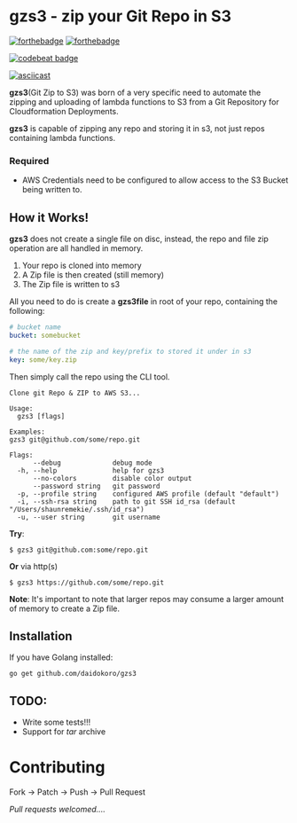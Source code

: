 # gzs3 - zip your Git Repo in S3

[![forthebadge](http://forthebadge.com/images/badges/built-with-love.svg)](http://forthebadge.com)
[![forthebadge](http://forthebadge.com/images/badges/check-it-out.svg)](http://forthebadge.com)

[![codebeat badge](https://codebeat.co/badges/13cd8045-d01f-4425-8125-49e45f899a2b)](https://codebeat.co/projects/github-com-daidokoro-gzs3-master)

[![asciicast](https://asciinema.org/a/rrDghylQhrx8FN34p33tSbJTL.png)](https://asciinema.org/a/rrDghylQhrx8FN34p33tSbJTL?speed=1.5)

__gzs3__(Git Zip to S3) was born of a very specific need to automate the zipping and uploading of lambda functions to S3 from a Git Repository for Cloudformation Deployments.

__gzs3__ is capable of zipping any repo and storing it in s3, not just repos containing lambda functions.


### Required

- AWS Credentials need to be configured to allow access to the S3 Bucket being written to.


## How it Works!

__gzs3__ does not create a single file on disc, instead, the repo and file zip operation are all handled in memory.

1. Your repo is cloned into memory
2. A Zip file is then created (still memory)
3. The Zip file is written to s3

All you need to do is create a __gzs3file__ in root of your repo, containing the following:

```yaml
# bucket name
bucket: somebucket

# the name of the zip and key/prefix to stored it under in s3
key: some/key.zip
```


Then simply call the repo using the CLI tool.

```
Clone git Repo & ZIP to AWS S3...

Usage:
  gzs3 [flags]

Examples:
gzs3 git@github.com/some/repo.git

Flags:
      --debug             debug mode
  -h, --help              help for gzs3
      --no-colors         disable color output
      --password string   git password
  -p, --profile string    configured AWS profile (default "default")
  -i, --ssh-rsa string    path to git SSH id_rsa (default "/Users/shaunremekie/.ssh/id_rsa")
  -u, --user string       git username
```

__Try__:

```
$ gzs3 git@github.com:some/repo.git
```

__Or__ via http(s)

```
$ gzs3 https://github.com/some/repo.git
```


__Note__: It's important to note that larger repos may consume a larger amount of memory to create a Zip file.

## Installation

If you have Golang installed:

`go get github.com/daidokoro/gzs3`


## TODO:
- Write some tests!!!
- Support for _tar_ archive

# Contributing

Fork -> Patch -> Push -> Pull Request

_Pull requests welcomed...._
